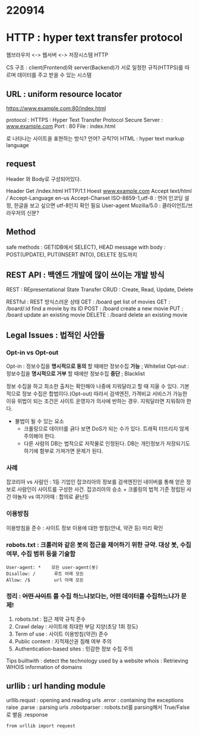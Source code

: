 # 220914
# HTTP : hyper text transfer protocol

웹브라우저 <-> 웹서버 <-> 저장시스템
         HTTP


CS 구조 : client(Frontend)와 server(Backend)가 서로 일정한 규칙(HTTPS)를 따르며 데이터를 주고 받을 수 있는 시스템

## URL : uniform resource locator
https://www.example.com:80/index.html

protocol : HTTPS : Hyper Text Transfer Protocol Secure
Server : www.example.com
Port : 80
File : index.html

로 나타나는 사이트을 표현하는 방식? 언어? 규칙?이 HTML : hyper text markup language

## request
Header 와 Body로 구성되어있다.

Header
    Get /index.html  HTTP/1.1
    Hoest www.example.com
    Accept text/html */*
    Accept-Language en-us
    Accept-Charset ISO-8859-1,utf-8 : 언어 인코딩 설정, 한글을 보고 싶으면 utf-8인지 확인 필요
    User-agent  Mozilla/5.0 : 클라이언트/브라우저의 신분?

## Method
safe methods : GET(DB에서 SELECT), HEAD
message with body : POST(UPDATE), PUT(INSERT INTO), DELETE 정도까지

## REST API : 백엔드 개발에 많이 쓰이는 개발 방식
REST : REpresentational State Transfer
CRUD : Create, Read, Update, Delete

RESTful : REST 방식스러운 상태
GET : /board       get list of movies
GET : /board/:id   find a movie by its ID
POST : /board      create a new movie
PUT : /board       update an existing movie
DELETE : /board    delete an existing movie

## Legal Issues : 법적인 사안들
### Opt-in vs Opt-out
Opt-in : 정보수집을 __명시적으로 동의__ 할 때에만 정보수집 __가능__ ; Whitelist
Opt-out : 정보수집을 __명시적으로 거부__ 할 때에만 정보수집 __중단__ ; Blacklist

정보 수집을 하고 최소한 출처는 확인해야 나중에 지워달라고 할 때 지울 수 있다.
기본적으로 정보 수집은 합법이다.(Opt-out) 따라서 검색엔진, 가격비교 서비스가 가능한 이유
위법이 되는 조건은 사이트 운영자가 의사에 반하는 경우. 지워달라면 지워줘야 한다.

- 불법이 될 수 있는 요소 
  - 크롤링으로 데이터를 긁다 보면 DoS가 되는 수가 있다. 트래픽 터뜨리지 않게 주의해야 한다.
  - 다른 사람의 DB는 법적으로 저작물로 인정된다. DB는 개인정보가 저장되기도 하기에 함부로 가져가면 문제가 된다.

### 사례
잡코리아 vs 사람인 : 1등 기업인 잡코리아의 정보를 검색엔진인 네이버를 통해 얻은 정보로 사람인이 사이트를 구성한 사건. 
잡코리아의 승소 + 크롤링의 법적 기준 정립된 사건 
야놀자 vs 여기어때 : 합의로 끝난듯

### 이용방침
이용방침을 준수 : 사이트 정보 이용에 대한 방침(안내, 약관 등) 미리 확인


### robots.txt : 크롤러와 같은 봇의 접근을 제어하기 위한 규약. 대상 봇, 수집 여부, 수집 범위 등을 기술함
```
User-agent: *    모든 user-agent(봇)
Disallow: /       루트 아래 모든
Allow: /$         url 아래 모든 
```

### 정리 : ~~어떤 사이트~~ 를 수집 하느냐보다는, 어떤 데이터를 수집하느냐가 문제!
1. robots.txt : 접근 제약 규칙 준수
2. Crawl delay :  사이트에 최대한 부담 지양(초당 1회 정도)
3. Term of use : 사이트 이용방침(약관) 준수
4. Public content : 지적재산권 침해 여부 주의
5. Authentication-based sites : 민감한 정보 수집 주의

Tips
builtwith : detect the technology used by a website
whois : Retrieving WHOIS information of domains

## urllib : url handing module
urllib.requst   : opening and reading urls
.error          : containing the exceptions raise 
.parse          : parsing urls
.robotparser    : robots.txt를 parsing해서 True/False로 뱉음
.response
```
from urllib import request
```

